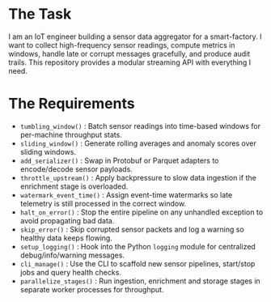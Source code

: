 # The Task

I am an IoT engineer building a sensor data aggregator for a smart-factory. I want to collect high-frequency sensor readings, compute metrics in windows, handle late or corrupt messages gracefully, and produce audit trails. This repository provides a modular streaming API with everything I need.

# The Requirements

* `tumbling_window()`        : Batch sensor readings into time-based windows for per-machine throughput stats.  
* `sliding_window()`        : Generate rolling averages and anomaly scores over sliding windows.  
* `add_serializer()`        : Swap in Protobuf or Parquet adapters to encode/decode sensor payloads.  
* `throttle_upstream()`      : Apply backpressure to slow data ingestion if the enrichment stage is overloaded.  
* `watermark_event_time()`  : Assign event-time watermarks so late telemetry is still processed in the correct window.  
* `halt_on_error()`         : Stop the entire pipeline on any unhandled exception to avoid propagating bad data.  
* `skip_error()`            : Skip corrupted sensor packets and log a warning so healthy data keeps flowing.  
* `setup_logging()`         : Hook into the Python `logging` module for centralized debug/info/warning messages.  
* `cli_manage()`            : Use the CLI to scaffold new sensor pipelines, start/stop jobs and query health checks.  
* `parallelize_stages()`    : Run ingestion, enrichment and storage stages in separate worker processes for throughput.  
